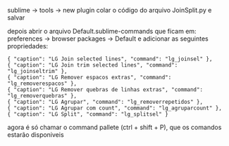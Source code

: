 sublime -> tools -> new plugin
colar o código do arquivo JoinSplit.py e salvar

depois abrir o arquivo Default.sublime-commands que ficam em:
preferences -> browser packages -> Default
e adicionar as seguintes propriedades:

    { "caption": "LG Join selected lines", "command": "lg_joinsel" },
    { "caption": "LG Join trim selected lines", "command": "lg_joinseltrim" },
    { "caption": "LG Remover espacos extras", "command": "lg_removerespacos" },
    { "caption": "LG Remover quebras de linhas extras", "command": "lg_removerquebras" },
    { "caption": "LG Agrupar", "command": "lg_removerrepetidos" },
    { "caption": "LG Agrupar com count", "command": "lg_agruparcount" },
    { "caption": "LG Split", "command": "lg_splitsel" }

agora é só chamar o command pallete (ctrl + shift + P), que os comandos estarão disponiveis

